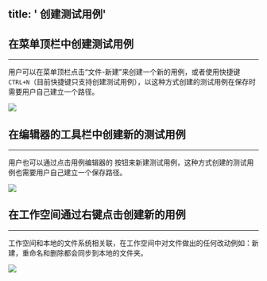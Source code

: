 title: ' 创建测试用例'
---
## 在菜单顶栏中创建测试用例
---
用户可以在菜单顶栏点击“文件-新建”来创建一个新的用例，或者使用快捷键 `CTRL+N`（目前快捷键只支持创建测试用例），以这种方式创建的测试用例在保存时需要用户自己建立一个路径。

<img class="large-images" src="/images/guide/case-01.pn">
<br>

## 在编辑器的工具栏中创建新的测试用例
---
用户也可以通过点击用例编辑器的  <i class="fa fa-file-code-o"></i>  按钮来新建测试用例，这种方式创建的测试用例也需要用户自己建立一个保存路径。

<img class="large-images" src="/images/guide/case-02.pn">
<br>

## 在工作空间通过右键点击创建新的用例
---
工作空间和本地的文件系统相关联，在工作空间中对文件做出的任何改动例如：新建，重命名和删除都会同步到本地的文件夹。

<img class="large-images" src="/images/guide/case/button">